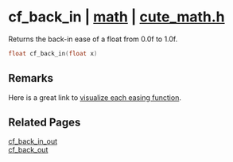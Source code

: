 # cf_back_in | [math](https://github.com/RandyGaul/cute_framework/blob/master/docs/math/README.md) | [cute_math.h](https://github.com/RandyGaul/cute_framework/blob/master/include/cute_math.h)

Returns the back-in ease of a float from 0.0f to 1.0f.

```cpp
float cf_back_in(float x)
```

## Remarks

Here is a great link to [visualize each easing function](https://easings.net/).

## Related Pages

[cf_back_in_out](https://github.com/RandyGaul/cute_framework/blob/master/docs/math/cf_back_in_out.md)  
[cf_back_out](https://github.com/RandyGaul/cute_framework/blob/master/docs/math/cf_back_out.md)  
